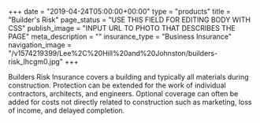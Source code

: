 +++
date = "2019-04-24T05:00:00+00:00"
type = "products"
title = "Builder's Risk"
page_status = "USE THIS FIELD FOR EDITING BODY WITH CSS"
publish_image = "INPUT URL TO PHOTO THAT DESCRIBES THE PAGE"
meta_description = ""
insurance_type = "Business Insurance"
navigation_image = "/v1574219399/Lee%2C%20Hill%20and%20Johnston/builders-risk_lhcgm0.jpg"
+++

Builders Risk Insurance covers a building and typically all materials during construction. Protection can be extended for the work of individual contractors, architects, and engineers. Optional coverage can often be added for costs not directly related to construction such as marketing, loss of income, and delayed completion.